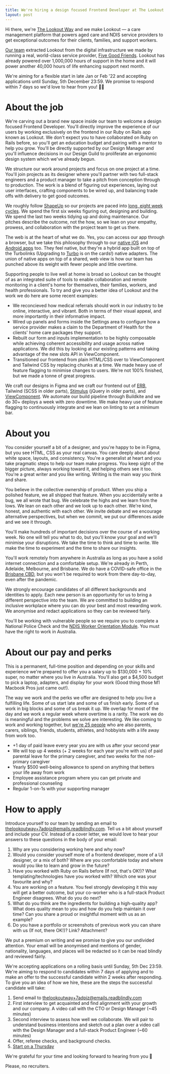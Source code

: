 ```yaml
---
title: We're hiring a design focused Frontend Developer at The Lookout Way
layout: post
---
```


Hi there, we're [The Lookout Way](https://thelookoutway.com) and we make Lookout — a care management platform that powers aged care and NDIS service providers to get exceptional outcomes for their clients, families, and support workers.

[Our team](https://www.thelookoutway.com/meet-the-team) extracted Lookout from the digital infrastructure we made by running a real, world-class service provider, [Five Good Friends](https://www.fivegoodfriends.com.au). Lookout has already powered over 1,000,000 hours of support in the home and it will power another 40,000 hours of life enhancing support next month.

We're aiming for a flexible start in late Jan or Feb '22 and accepting applications until Sunday, 5th December 23:59. We promise to respond within 7 days so we'd love to hear from you! 👋😊

# About the job

We're carving out a brand new space inside our team to welcome a design focused Frontend Developer. You'll directly improve the experience of our users by working exclusively on the frontend in our Ruby on Rails app known as Lookout. We don't expect you to have collaborated on Ruby on Rails before, so you'll get an education budget and pairing with a mentor to help you grow. You'll be directly supported by our Design Manager and you'll influence decisions in our Design Guild to proliferate an ergonomic design system which we've already begun.

We structure our work around projects and focus on one project at a time. You'll join projects as its designer where you'll partner with two full-stack engineers and a product manager to take a pitch from conception through to production. The work is a blend of figuring out experiences, laying out user interfaces, crafting components to be wired up, and balancing trade offs with delivery to get good outcomes.

We roughly follow [ShapeUp](https://basecamp.com/shapeup/webbook) so our projects are paced into [long, eight week cycles](https://cycles.thelookoutway.net). We spend the first six weeks figuring out, designing and building. We spend the last two weeks tidying up and doing maintenance. Our pitches describe the outcome, not the how, so we lean on your empathy, prowess, and collaboration with the project team to get us there.

The web is at the heart of what we do. Yes, you can access our app through a browser, but we take this philosophy through to our [native iOS](https://apps.apple.com/au/app/lookout/id1576631449) and [Android apps](https://play.google.com/store/apps/details?id=com.thelookoutapp.android&hl=en_AU&gl=US) too. They feel native, but they're a hybrid app built on top of the Turbolinks (Upgrading to [Turbo](https://turbo.hotwired.dev) is on the cards!) native adapters. The union of native apps on top of a shared, web view is how our team has punched above its weight with fewer people and little overtime. 

Supporting people to live well at home is broad so Lookout can be thought of as an integrated suite of tools to enable collaboration and remote monitoring in a client's home for themselves, their families, workers, and health professionals. To try and give you a better idea of Lookout and the work we do here are some recent examples:

- We reconcieved how medical referrals should work in our industry to be online, interactive, and vibrant. Both in terms of their visual appeal, and more importantly in their informative impact.
- Wired up panels and forms inside the Settings area to configure how a service provider makes a claim to the Department of Health for the clients' home care packages they support.
- Rebuilt our form and inputs implementation to be highly composable while achieving coherent accessibility and usage across native applications. We did this by looking at our existing patterns and taking advantage of the new slots API in ViewComponent.
- Transitioned our frontend from plain HTML/CSS over to ViewComponent and Tailwind CSS by  replacing chunks at a time. We made heavy use of feature flagging to minimise changes to users. We're not 100% finished, but we made a tonne of great progress.

We craft our designs in Figma and we craft our frontend out of [ERB](https://www.stuartellis.name/articles/erb/), Tailwind (SCSS in older parts), [Stimulus](https://stimulus.hotwired.dev) (jQuery in older parts), and [ViewComponent](https://viewcomponent.org). We automate our build pipeline through Buildkite and we do 30+ deploys a week with zero downtime. We make heavy use of feature flagging to continuously integrate and we lean on linting to set a minimum bar.

# About you

You consider yourself a bit of a designer, and you're happy to be in Figma, but you see HTML, CSS as your real canvas. You care deeply about about white space, layouts, and consistency. You're a generalist at heart and you take pragmatic steps to help our team make progress. You keep sight of the bigger picture, always working toward it, and helping others see it too. You're a great writer and you like writing. Writing is the main way you think and share.

You believe in the collective ownership of product. When you ship a polished feature, we all shipped that feature. When you accidentally write a bug, we all wrote that bug. We celebrate the highs and we learn from the lows. We lean on each other and we look up to each other. We're kind, honest, and authentic with each other. We invite debate and we encourage alternative perspectives, but when we commit, we put our differences aside and we see it through.

You'll make hundreds of important decisions over the course of a working week. No one will tell you what to do, but you'll know your goal and we'll minimise your disruptions. We take the time to think and time to write. We make the time to experiment and the time to share our insights.

You'll work remotely from anywhere in Australia as long as you have a solid internet connection and a comfortable setup. We're already in Perth, Adelaide, Melbourne, and Brisbane. We do have a COVID-safe office in the [Brisbane CBD](https://www.google.com/maps/place/179+N+Quay,+Brisbane+City+QLD+4000/@-27.4684525,153.0170302,17z/data=!3m1!4b1!4m5!3m4!1s0x6b915a06b7c2c29d:0xc2eedf160f982ed9!8m2!3d-27.4684525!4d153.0192189), but you won't be required to work from there day-to-day, even after the pandemic.

We strongly encourage candidates of all different backgrounds and identities to apply. Each new person is an opportunity for us to bring a different perspective into the team. We are committed to building an inclusive workplace where you can do your best and most rewarding work. We anonymise and redact applications so they can be reviewed fairly.

You'll be working with vulnerable people so we require you to complete a National Police Check and the [NDIS Worker Orientation Module](https://www.ndiscommission.gov.au/node/1236). You must have the right to work in Australia.

# About our pay and perks

This is a permanent, full-time position and depending on your skills and experience we're prepared to offer you a salary up to $130,000 + 10% super, no matter where you live in Australia. You'll also get a $4,500 budget to pick a laptop, adapters, and display for your work (Good thing those M1 Macbook Pros just came out!).

The way we work and the perks we offer are designed to help you live a fulfilling life. Some of us start late and some of us finish early. Some of us work in big blocks and some of us break it up. We overlap for most of the day and we work a regular week where overtime is a rarity. The work we do is meaningful and the problems we solve are interesting. We like coming to work and working together, but [we're 25 people](https://fivegoodfriends.notion.site/d21f01398db747b7b9009e5e4cfe14e8?v=f2c4122a863f433685933cf0e298607a) who are also parents, carers, siblings, friends, students, athletes, and hobbyists with a life away from work too.

- +1 day of paid leave every year you are with us after your second year
- We will top up 4 weeks (+ 2 weeks for each year you're with us) of paid parental leave for the primary caregiver, and two weeks for the non-primary caregiver
- Yearly $500 well-being allowance to spend on anything that betters your life away from work
- Employee assistance program where you can get private and professional counseling
- Regular 1-on-1s with your supporting manager

# How to apply

Introduce yourself to our team by sending an email to [thelookoutway+7adpjz@emails.readblindly.com](mailto:thelookoutway+7adpjz@emails.readblindly.com). Tell us a bit about yourself and include your CV. Instead of a cover letter, we would love to hear your answers to these questions in the body of your email:

1. Why are you considering working here and why now?
2. Would you consider yourself more of a frontend developer, more of a UI designer, or a mix of both? Where are you comfortable today and where would you like to learn and grow in the future?
3. Have you worked with Ruby on Rails before (If not, that's OK!)? What templating/technologies have you worked with? Which one was your favourite and why?
4. You are working on a feature. You feel strongly developing it this way will get a better outcome, but your co-worker who is a full-stack Product Engineer disagrees. What do you do next?
5. What do you think are the ingredients for building a high-quality app? What does quality mean to you and how do you help maintain it over time? Can you share a proud or insightful moment with us as an example?
6. Do you have a portfolio or screenshots of previous work you can share with us (If not, there OK!)? Link? Attachment?

We put a premium on writing and we promise to give you our undivided attention. Your email will be anonymised and mentions of gender, nationality, languages, and places will be redacted so it can be read blindly and reviewed fairly.

We're accepting applications on a rolling basis until Sunday, 5th Dec 23:59. We're aiming to respond to candidates within 7 days of applying and to make an offer to the successful candidate within 2 weeks after responding. To give you an idea of how we hire, these are the steps the successful candidate will take:

1. Send email to [thelookoutway+7adpjz@emails.readblindly.com](mailto:thelookoutway+7adpjz@emails.readblindly.com)
2. First interview to get acquainted and find alignment with your growth and our company. A video call with the CTO or Design Manager (~45 minutes)
3. Second interview to assess how well we collaborate. We will pair to understand business intentions and sketch out a plan over a video call with the Design Manager and a full-stack Product Engineer (~60 minutes)
4. Offer, referee checks, and background checks.
5. [Start on a Thursday](https://tatey.com/2020/01/19/starting-a-new-job-on-a-thursday/)

We're grateful for your time and looking forward to hearing from you 🙏

Please, no recruiters.
